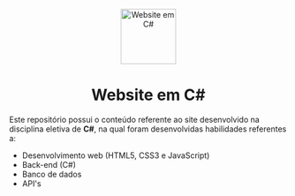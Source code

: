 <p align="center">
 <img width="100px" src="https://upload.wikimedia.org/wikipedia/commons/thumb/b/bd/Logo_C_sharp.svg/1200px-Logo_C_sharp.svg.png" align="center" alt="Website em C#" />
 <h1 align="center">Website em C#</h1>
</p>

<p>
  Este repositório possui o conteúdo referente ao site desenvolvido na disciplina eletiva de <b>C#</b>, na qual foram desenvolvidas habilidades referentes a:
</p>

<ul>
  <li>Desenvolvimento web (HTML5, CSS3 e JavaScript)</li>
  <li>Back-end (C#)</li>
  <li>Banco de dados</li>
  <li>API's</li>
</ul>
